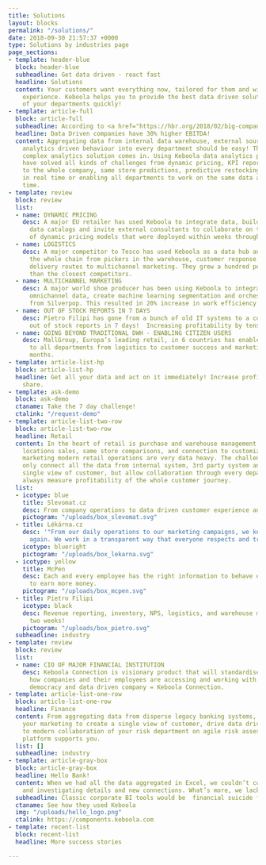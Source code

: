 ```yaml
---
title: Solutions
layout: blocks
permalink: "/solutions/"
date: 2018-09-30 21:57:37 +0000
type: Solutions by industries page
page_sections:
- template: header-blue
  block: header-blue
  subheadline: Get data driven - react fast
  headline: Solutions
  content: Your customers want everything now, tailored for them and with a "wow"
    experience. Keboola helps you to provide the best data driven solutions to all
    of your departments quickly!
- template: article-full
  block: article-full
  subheadline: According to <a href="https://hbr.org/2018/02/big-companies-are-embracing-analytics-but-most-still-dont-have-a-data-driven-culture">Hbr.org</a>
  headline: Data Driven companies have 30% higher EBITDA!
  content: Aggregating data from internal data warehouse, external sources and bringing
    analytics driven behaviour into every department should be easy! That’s when our
    complex analytics solution comes in. Using Keboola data analytics platform, companies
    have solved all kinds of challenges from dynamic pricing, KPI reporting available
    to the whole company, same store predictions, predictive restocking, logistics
    in real time or enabling all departments to work on the same data at the same
    time.
- template: review
  block: review
  list:
  - name: DYNAMIC PRICING
    desc: A major EU retailer has used Keboola to integrate data, build metrics and
      data catalogs and invite external consultants to collaborate on the creation
      of dynamic pricing models that were deployed within weeks through the same infrastructure.
  - name: LOGISTICS
    desc: A major competitor to Tesco has used Keboola as a data hub and is measuring
      the whole chain from pickers in the warehouse, customer response and planning
      delivery routes to multichannel marketing. They grew a hundred percent faster
      than the closest competitors.
  - name: MULTICHANNEL MARKETING
    desc: A major world shoe producer has been using Keboola to integrate all of the
      omnichannel data, create machine learning segmentation and orchestrate campaigns
      from Silverpop. This resulted in 20% increase in work efficiency.
  - name: OUT OF STOCK REPORTS IN 7 DAYS
    desc: Pietro Filipi has gone from a bunch of old IT systems to a company wide
      out of stock reports in 7 days!  Increasing profitability by tens of percent!
  - name: GOING BEYOND TRADITIONAL DWH - ENABLING CITIZEN USERS
    desc: MallGroup, Europa’s leading retail, in 6 countries has enabled analytics
      to all departments from logistics to customer success and marketing within two
      months.
- template: article-list-hp
  block: article-list-hp
  headline: Get all your data and act on it immediately! Increase profits and market
    share.
- template: ask-demo
  block: ask-demo
  ctaname: Take the 7 day challenge!
  ctalink: "/request-demo"
- template: article-list-two-row
  block: article-list-two-row
  headline: Retail
  content: In the heart of retail is purchase and warehouse management, through store
    locations sales, same store comparisons, and connection to customized CRM activities,
    marketing modern retail operations are very data heavy. The challenge is to not
    only connect all the data from internal system, 3rd party system and create a
    single view of customer, but allow collaboration through every department and
    always measure profitability of the whole customer journey.
  list:
  - icotype: blue
    title: Slevomat.cz
    desc: From company operations to data driven customer experience and marketing.
    pictogram: "/uploads/box_slevomat.svg"
  - title: Lékárna.cz
    desc: '"From our daily operations to our marketing campaigns, we know how to grow
      again. We work in a transparent way that everyone respects and trusts."'
    icotype: blueright
    pictogram: "/uploads/box_lekarna.svg"
  - icotype: yellow
    title: McPen
    desc: Each and every employee has the right information to behave effectively
      to earn more money.
    pictogram: "/uploads/box_mcpen.svg"
  - title: Pietro Filipi
    icotype: black
    desc: Revenue reporting, inventory, NPS, logistics, and warehouse management within
      two weeks!
    pictogram: "/uploads/box_pietro.svg"
  subheadline: industry
- template: review
  block: review
  list:
  - name: CIO OF MAJOR FINANCIAL INSTITUTION
    desc: Keboola Connection is visionary product that will standardise in the future
      how companies and their employees are accessing and working with data. Data
      democracy and data driven company = Keboola Connection.
- template: article-list-one-row
  block: article-list-one-row
  headline: Finance
  content: From aggregating data from disperse legacy banking systems, to helping
    your marketing to create a single view of customer, drive data driven marketing
    to modern collaboration of your risk department on agile risk assessments, Keboola
    platform supports you.
  list: []
  subheadline: industry
- template: article-gray-box
  block: article-gray-box
  headline: Hello Bank!
  content: When we had all the data aggregated in Excel, we couldn’t continue verifying
    and investigating details and new connections. What’s more, we lacked proper visualization...
  subheadline: Classic corporate BI tools would be  financial suicide for us
  ctaname: See how they used Keboola
  img: "/uploads/hello_logo.png"
  ctalink: https://components.keboola.com
- template: recent-list
  block: recent-list
  headline: More success stories

---
```

